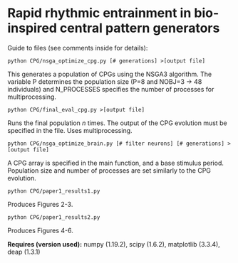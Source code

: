 # Rapid rhythmic entrainment in bio-inspired central pattern generators

Guide to files (see comments inside for details):

`python CPG/nsga_optimize_cpg.py [# generations] >[output file]`

This generates a population of CPGs using the NSGA3 algorithm. The variable P determines the population size (P=8 and NOBJ=3 -> 48 individuals) and N_PROCESSES specifies the number of processes for multiprocessing.

`python CPG/final_eval_cpg.py >[output file]`

Runs the final population *n* times. The output of the CPG evolution must be specified in the file. Uses multiprocessing.

`python CPG/nsga_optimize_brain.py [# filter neurons] [# generations] >[output file]`

A CPG array is specified in the main function, and a base stimulus period. Population size and number of processes are set similarly to the CPG evolution. 

`python CPG/paper1_results1.py`

Produces Figures 2-3.

`python CPG/paper1_results2.py`

Produces Figures 4-6.

**Requires (version used):**
numpy (1.19.2), scipy (1.6.2), matplotlib (3.3.4), deap (1.3.1)
